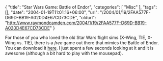 {
	"title": "Star Wars Game: Battle of Endor",
	"categories": [
		"Misc"
	],
	"tags": [],
	"date": "2004-01-19T11:01:16+06:00",
	"url": "/2004/01/19/2FAA577F-D69D-BB19-A020D4E67CD73CDE",
	"oldurl": "http://www.raymondcamden.com/2004/1/19/2FAA577F-D69D-BB19-A020D4E67CD73CDE"
}

For those of you who loved the old Star Wars flight sims (X-Wing, TIE, X-Wing vs. TIE), there is a <i>free</i> game out there that mimics the Battle of Endor. You can download it <a href="http://www.theforce.net/games/apps/boendor/index.shtml">here</a>. I just spent a few seconds looking at it and it is awesome (although a bit hard to play with the mousepad).
